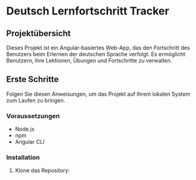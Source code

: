 # Deutsch Lernfortschritt Tracker

## Projektübersicht

Dieses Projekt ist ein Angular-basiertes Web-App, das den Fortschritt des Benutzers beim Erlernen der deutschen Sprache verfolgt. Es ermöglicht Benutzern, ihre Lektionen, Übungen und Fortschritte zu verwalten.

## Erste Schritte

Folgen Sie diesen Anweisungen, um das Projekt auf Ihrem lokalen System zum Laufen zu bringen.

### Voraussetzungen

- Node.js
- npm
- Angular CLI

### Installation

1. Klone das Repository:

